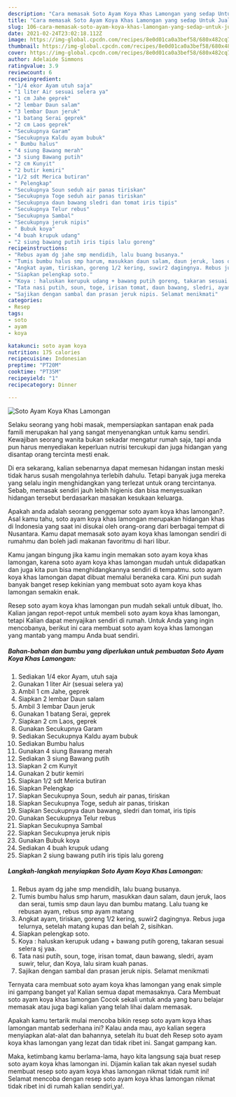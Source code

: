```yaml
---
description: "Cara memasak Soto Ayam Koya Khas Lamongan yang sedap Untuk Jualan"
title: "Cara memasak Soto Ayam Koya Khas Lamongan yang sedap Untuk Jualan"
slug: 106-cara-memasak-soto-ayam-koya-khas-lamongan-yang-sedap-untuk-jualan
date: 2021-02-24T23:02:18.112Z
image: https://img-global.cpcdn.com/recipes/8e0d01ca0a3bef58/680x482cq70/soto-ayam-koya-khas-lamongan-foto-resep-utama.jpg
thumbnail: https://img-global.cpcdn.com/recipes/8e0d01ca0a3bef58/680x482cq70/soto-ayam-koya-khas-lamongan-foto-resep-utama.jpg
cover: https://img-global.cpcdn.com/recipes/8e0d01ca0a3bef58/680x482cq70/soto-ayam-koya-khas-lamongan-foto-resep-utama.jpg
author: Adelaide Simmons
ratingvalue: 3.9
reviewcount: 6
recipeingredient:
- "1/4 ekor Ayam utuh saja"
- "1 liter Air sesuai selera ya"
- "1 cm Jahe geprek"
- "2 lembar Daun salam"
- "3 lembar Daun jeruk"
- "1 batang Serai geprek"
- "2 cm Laos geprek"
- "Secukupnya Garam"
- "Secukupnya Kaldu ayam bubuk"
- " Bumbu halus"
- "4 siung Bawang merah"
- "3 siung Bawang putih"
- "2 cm Kunyit"
- "2 butir kemiri"
- "1/2 sdt Merica butiran"
- " Pelengkap"
- "Secukupnya Soun seduh air panas tiriskan"
- "Secukupnya Toge seduh air panas tiriskan"
- "Secukupnya daun bawang sledri dan tomat iris tipis"
- "Secukupnya Telur rebus"
- "Secukupnya Sambal"
- "Secukupnya jeruk nipis"
- " Bubuk koya"
- "4 buah krupuk udang"
- "2 siung bawang putih iris tipis lalu goreng"
recipeinstructions:
- "Rebus ayam dg jahe smp mendidih, lalu buang busanya."
- "Tumis bumbu halus smp harum, masukkan daun salam, daun jeruk, laos dan serai, tumis smp daun layu dan bumbu matang. Lalu tuang ke rebusan ayam, rebus smp ayam matang"
- "Angkat ayam, tiriskan, goreng 1/2 kering, suwir2 dagingnya. Rebus juga telurnya, setelah matang kupas dan belah 2, sisihkan."
- "Siapkan pelengkap soto."
- "Koya : haluskan kerupuk udang + bawang putih goreng, takaran sesuai selera sj yaa."
- "Tata nasi putih, soun, toge, irisan tomat, daun bawang, sledri, ayam suwir, telur, dan Koya, lalu siram kuah panas."
- "Sajikan dengan sambal dan prasan jeruk nipis. Selamat menikmati"
categories:
- Resep
tags:
- soto
- ayam
- koya

katakunci: soto ayam koya 
nutrition: 175 calories
recipecuisine: Indonesian
preptime: "PT20M"
cooktime: "PT35M"
recipeyield: "1"
recipecategory: Dinner

---
```



![Soto Ayam Koya Khas Lamongan](https://img-global.cpcdn.com/recipes/8e0d01ca0a3bef58/680x482cq70/soto-ayam-koya-khas-lamongan-foto-resep-utama.jpg)

Selaku seorang yang hobi masak, mempersiapkan santapan enak pada famili merupakan hal yang sangat menyenangkan untuk kamu sendiri. Kewajiban seorang  wanita bukan sekadar mengatur rumah saja, tapi anda pun harus menyediakan keperluan nutrisi tercukupi dan juga hidangan yang disantap orang tercinta mesti enak.

Di era  sekarang, kalian sebenarnya dapat memesan hidangan instan meski tidak harus susah mengolahnya terlebih dahulu. Tetapi banyak juga mereka yang selalu ingin menghidangkan yang terlezat untuk orang tercintanya. Sebab, memasak sendiri jauh lebih higienis dan bisa menyesuaikan hidangan tersebut berdasarkan masakan kesukaan keluarga. 



Apakah anda adalah seorang penggemar soto ayam koya khas lamongan?. Asal kamu tahu, soto ayam koya khas lamongan merupakan hidangan khas di Indonesia yang saat ini disukai oleh orang-orang dari berbagai tempat di Nusantara. Kamu dapat memasak soto ayam koya khas lamongan sendiri di rumahmu dan boleh jadi makanan favoritmu di hari libur.

Kamu jangan bingung jika kamu ingin memakan soto ayam koya khas lamongan, karena soto ayam koya khas lamongan mudah untuk didapatkan dan juga kita pun bisa menghidangkannya sendiri di tempatmu. soto ayam koya khas lamongan dapat dibuat memalui beraneka cara. Kini pun sudah banyak banget resep kekinian yang membuat soto ayam koya khas lamongan semakin enak.

Resep soto ayam koya khas lamongan pun mudah sekali untuk dibuat, lho. Kalian jangan repot-repot untuk membeli soto ayam koya khas lamongan, tetapi Kalian dapat menyajikan sendiri di rumah. Untuk Anda yang ingin mencobanya, berikut ini cara membuat soto ayam koya khas lamongan yang mantab yang mampu Anda buat sendiri.

<!--inarticleads1-->

##### Bahan-bahan dan bumbu yang diperlukan untuk pembuatan Soto Ayam Koya Khas Lamongan:

1. Sediakan 1/4 ekor Ayam, utuh saja
1. Gunakan 1 liter Air (sesuai selera ya)
1. Ambil 1 cm Jahe, geprek
1. Siapkan 2 lembar Daun salam
1. Ambil 3 lembar Daun jeruk
1. Gunakan 1 batang Serai, geprek
1. Siapkan 2 cm Laos, geprek
1. Gunakan Secukupnya Garam
1. Sediakan Secukupnya Kaldu ayam bubuk
1. Sediakan  Bumbu halus
1. Gunakan 4 siung Bawang merah
1. Sediakan 3 siung Bawang putih
1. Siapkan 2 cm Kunyit
1. Gunakan 2 butir kemiri
1. Siapkan 1/2 sdt Merica butiran
1. Siapkan  Pelengkap
1. Siapkan Secukupnya Soun, seduh air panas, tiriskan
1. Siapkan Secukupnya Toge, seduh air panas, tiriskan
1. Siapkan Secukupnya daun bawang, sledri dan tomat, iris tipis
1. Gunakan Secukupnya Telur rebus
1. Siapkan Secukupnya Sambal
1. Siapkan Secukupnya jeruk nipis
1. Gunakan  Bubuk koya
1. Sediakan 4 buah krupuk udang
1. Siapkan 2 siung bawang putih iris tipis lalu goreng




<!--inarticleads2-->

##### Langkah-langkah menyiapkan Soto Ayam Koya Khas Lamongan:

1. Rebus ayam dg jahe smp mendidih, lalu buang busanya.
1. Tumis bumbu halus smp harum, masukkan daun salam, daun jeruk, laos dan serai, tumis smp daun layu dan bumbu matang. Lalu tuang ke rebusan ayam, rebus smp ayam matang
1. Angkat ayam, tiriskan, goreng 1/2 kering, suwir2 dagingnya. Rebus juga telurnya, setelah matang kupas dan belah 2, sisihkan.
1. Siapkan pelengkap soto.
1. Koya : haluskan kerupuk udang + bawang putih goreng, takaran sesuai selera sj yaa.
1. Tata nasi putih, soun, toge, irisan tomat, daun bawang, sledri, ayam suwir, telur, dan Koya, lalu siram kuah panas.
1. Sajikan dengan sambal dan prasan jeruk nipis. Selamat menikmati




Ternyata cara membuat soto ayam koya khas lamongan yang enak simple ini gampang banget ya! Kalian semua dapat memasaknya. Cara Membuat soto ayam koya khas lamongan Cocok sekali untuk anda yang baru belajar memasak atau juga bagi kalian yang telah lihai dalam memasak.

Apakah kamu tertarik mulai mencoba bikin resep soto ayam koya khas lamongan mantab sederhana ini? Kalau anda mau, ayo kalian segera menyiapkan alat-alat dan bahannya, setelah itu buat deh Resep soto ayam koya khas lamongan yang lezat dan tidak ribet ini. Sangat gampang kan. 

Maka, ketimbang kamu berlama-lama, hayo kita langsung saja buat resep soto ayam koya khas lamongan ini. Dijamin kalian tak akan nyesel sudah membuat resep soto ayam koya khas lamongan nikmat tidak rumit ini! Selamat mencoba dengan resep soto ayam koya khas lamongan nikmat tidak ribet ini di rumah kalian sendiri,ya!.

